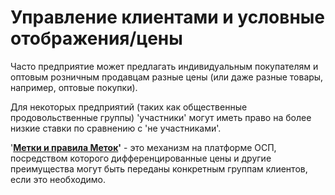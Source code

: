 # Управление клиентами и условные отображения/цены

Часто предприятие может предлагать индивидуальным покупателям и оптовым розничным продавцам разные цены \(или даже разные товары, например, оптовые покупки\).

Для некоторых предприятий \(таких как общественные продовольственные группы\) 'участники' могут иметь право на более низкие ставки по сравнению с 'не участниками'.

'[**Метки и правила Меток**](tags-and-tag-rules.md)**'** - это механизм на платформе ОСП, посредством которого дифференцированные цены и другие преимущества могут быть переданы конкретным группам клиентов, если это необходимо.

